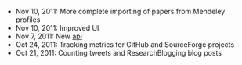 * Nov 10, 2011: More complete importing of papers from Mendeley profiles
* Nov 10, 2011: Improved UI
* Nov 7, 2011: New [api](http://total-impact.org/about.php#api)
* Oct 24, 2011: Tracking metrics for GitHub and SourceForge projects
* Oct 21, 2011: Counting tweets and ResearchBlogging blog posts
